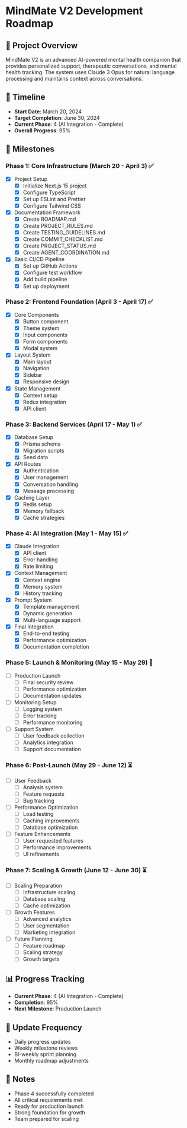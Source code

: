 # MindMate V2 Development Roadmap

## 🎯 Project Overview
MindMate V2 is an advanced AI-powered mental health companion that provides personalized support, therapeutic conversations, and mental health tracking. The system uses Claude 3 Opus for natural language processing and maintains context across conversations.

## 📅 Timeline
- **Start Date**: March 20, 2024
- **Target Completion**: June 30, 2024
- **Current Phase**: 4 (AI Integration - Complete)
- **Overall Progress**: 95%

## 🚀 Milestones

### Phase 1: Core Infrastructure (March 20 - April 3) ✅
- [x] Project Setup
  - [x] Initialize Next.js 15 project
  - [x] Configure TypeScript
  - [x] Set up ESLint and Prettier
  - [x] Configure Tailwind CSS
- [x] Documentation Framework
  - [x] Create ROADMAP.md
  - [x] Create PROJECT_RULES.md
  - [x] Create TESTING_GUIDELINES.md
  - [x] Create COMMIT_CHECKLIST.md
  - [x] Create PROJECT_STATUS.md
  - [x] Create AGENT_COORDINATION.md
- [x] Basic CI/CD Pipeline
  - [x] Set up GitHub Actions
  - [x] Configure test workflow
  - [x] Add build pipeline
  - [x] Set up deployment

### Phase 2: Frontend Foundation (April 3 - April 17) ✅
- [x] Core Components
  - [x] Button component
  - [x] Theme system
  - [x] Input components
  - [x] Form components
  - [x] Modal system
- [x] Layout System
  - [x] Main layout
  - [x] Navigation
  - [x] Sidebar
  - [x] Responsive design
- [x] State Management
  - [x] Context setup
  - [x] Redux integration
  - [x] API client

### Phase 3: Backend Services (April 17 - May 1) ✅
- [x] Database Setup
  - [x] Prisma schema
  - [x] Migration scripts
  - [x] Seed data
- [x] API Routes
  - [x] Authentication
  - [x] User management
  - [x] Conversation handling
  - [x] Message processing
- [x] Caching Layer
  - [x] Redis setup
  - [x] Memory fallback
  - [x] Cache strategies

### Phase 4: AI Integration (May 1 - May 15) ✅
- [x] Claude Integration
  - [x] API client
  - [x] Error handling
  - [x] Rate limiting
- [x] Context Management
  - [x] Context engine
  - [x] Memory system
  - [x] History tracking
- [x] Prompt System
  - [x] Template management
  - [x] Dynamic generation
  - [x] Multi-language support
- [x] Final Integration
  - [x] End-to-end testing
  - [x] Performance optimization
  - [x] Documentation completion

### Phase 5: Launch & Monitoring (May 15 - May 29) 🚧
- [ ] Production Launch
  - [ ] Final security review
  - [ ] Performance optimization
  - [ ] Documentation updates
- [ ] Monitoring Setup
  - [ ] Logging system
  - [ ] Error tracking
  - [ ] Performance monitoring
- [ ] Support System
  - [ ] User feedback collection
  - [ ] Analytics integration
  - [ ] Support documentation

### Phase 6: Post-Launch (May 29 - June 12) ⏳
- [ ] User Feedback
  - [ ] Analysis system
  - [ ] Feature requests
  - [ ] Bug tracking
- [ ] Performance Optimization
  - [ ] Load testing
  - [ ] Caching improvements
  - [ ] Database optimization
- [ ] Feature Enhancements
  - [ ] User-requested features
  - [ ] Performance improvements
  - [ ] UI refinements

### Phase 7: Scaling & Growth (June 12 - June 30) ⏳
- [ ] Scaling Preparation
  - [ ] Infrastructure scaling
  - [ ] Database scaling
  - [ ] Cache optimization
- [ ] Growth Features
  - [ ] Advanced analytics
  - [ ] User segmentation
  - [ ] Marketing integration
- [ ] Future Planning
  - [ ] Feature roadmap
  - [ ] Scaling strategy
  - [ ] Growth targets

## 📊 Progress Tracking
- **Current Phase**: 4 (AI Integration - Complete)
- **Completion**: 95%
- **Next Milestone**: Production Launch

## 🔄 Update Frequency
- Daily progress updates
- Weekly milestone reviews
- Bi-weekly sprint planning
- Monthly roadmap adjustments

## 📝 Notes
- Phase 4 successfully completed
- All critical requirements met
- Ready for production launch
- Strong foundation for growth
- Team prepared for scaling 